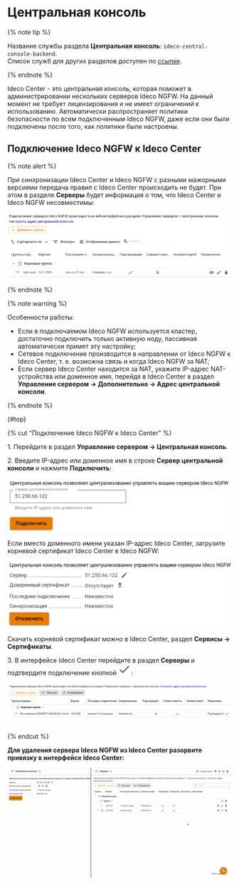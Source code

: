 # Центральная консоль

{% note tip %}

Название службы раздела **Центральная консоль**: `ideco-central-console-backend`. \
Список служб для других разделов доступен по [ссылке](../../../ngfw/settings/server-management/terminal/README.md).

{% endnote %}

Ideco Center - это центральная консоль, которая поможет в администрировании нескольких серверов Ideco NGFW. На данный момент не требует лицензирования и не имеет ограничений к использованию. Автоматически распространяет политики безопасности по всем подключенным Ideco NGFW, даже если они были подключены после того, как политики были настроены.

## Подключение Ideco NGFW к Ideco Center

{% note alert %}

При синхронизации Ideco Center и Ideco NGFW с разными мажорными версиями передача правил с Ideco Center происходить не будет. При этом в разделе **Серверы** будет информация о том, что Ideco Center и Ideco NGFW несовместимы:

<img src="../../../_images/servers1.png" alt="" data-size="original">

{% endnote %}

{% note warning %}

Особенности работы:

* Если в подключаемом Ideco NGFW используется кластер, достаточно подключить только активную ноду, пассивная автоматически примет эту настройку;
* Сетевое подключение производится в направлении от Ideco NGFW к Ideco Center, т. е. возможна связь и когда Ideco NGFW за NAT;
* Если сервер Ideco Center находится за NAT, укажите IP-адрес NAT-устройства или доменное имя, перейдя в Ideco Center в раздел **Управление сервером -> Дополнительно -> Адрес центральной консоли**.

{% endnote %}

{#top}

{% cut "Подключение Ideco NGFW к Ideco Center" %}

1\. Перейдите в раздел **Управление сервером -> Центральная консоль**.

2\. Введите IP-адрес или доменное имя в строке **Сервер центральной консоли** и нажмите **Подключить**:

![](../../../_images/servers2.png)

Если вместо доменного имени указан IP-адрес Ideco Center, загрузите корневой сертификат Ideco Center в Ideco NGFW:

![](../../../_images/servers3.png)

Скачать корневой сертификат можно в Ideco Center, раздел **Сервисы -> Сертификаты**.

3\. В интерфейсе Ideco Center перейдите в раздел **Серверы** и подтвердите подключение кнопкой ![](../../../_images/icon-yes.png):

![](../../../_images/servers4.png)

{% endcut %}

**Для удаления сервера Ideco NGFW из Ideco Center разорвите привязку в интерфейсе Ideco Center:**

![](../../../_images/servers.gif)

<!-- Для этого в таблице **Серверы** в столбце **Управление** напротив нужного сервера выберите ![](../../../_images/icon-delete1.png) и подтвердите выбор. -->
